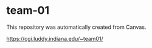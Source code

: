 # team-01

This repository was automatically created from Canvas.

https://cgi.luddy.indiana.edu/~team01/

